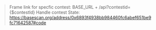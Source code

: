 > Frame link for specfic contest: BASE_URL + /api?contestid={$contestId}
> Handle contest State: https://basescan.org/address/0x6893f4938bb984460fc6abef651be9fc71642587#code